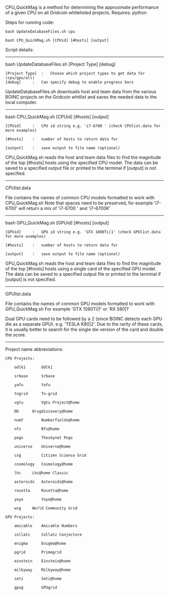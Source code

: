 CPU_QuickMag is a method for determining the approximate performance of a given CPU on all Gridcoin whitelisted projects.
Requires: python

Steps for running code:

    bash UpdateDatabaseFiles.sh cpu
    
    bash CPU_QuickMag.sh [CPUid] [#hosts] [output]
 
Script details:

__________________________________________________________________________________________________________________
bash UpdateDatabaseFiles.sh [Project Type] [debug]
    
    [Project Type]	:	Choose which project types to get data for (cpu/gpu/all)
    [debug]		:	Can specify debug to enable progress bars
    
UpdateDatabaseFiles.sh downloads host and team data from the various BOINC projects on the Gridcoin whitlist
and saves the needed data to the local computer. 

__________________________________________________________________________________________________________________


bash CPU_QuickMag.sh [CPUid] [#hosts] [output]

    [CPUid]		:	CPU id string e.g. 'i7-6700 ' (check CPUlist.data for more examples)
    
    [#hosts]	: 	number of hosts to return data for
    
    [output]	:	save output to file name (optional)
    
CPU_QuickMag.sh reads the host and team data files to find the magnitude of the top [#hosts] hosts using the specified CPU model.
The data can be saved to a specified output file or printed to the terminal if [output] is not specified.
__________________________________________________________________________________________________________________

CPUlist.data

File contains the names of common CPU models formatted to work with CPU_QuickMag.sh
Note that spaces need to be preserved, for example 'i7-6700' will return a mix of 'i7-6700 ' and 'i7-6700K'

__________________________________________________________________________________________________________________


bash GPU_QuickMag.sh [GPUid] [#hosts] [output]

    [GPUid]		:	GPU id string e.g. 'GTX 1080Ti|1' (check GPUlist.data for more examples)
    
    [#hosts]	: 	number of hosts to return data for
    
    [output]	:	save output to file name (optional)
    
GPU_QuickMag.sh reads the host and team data files to find the magnitude of the top [#hosts] hosts using a single card of the specified GPU model.
The data can be saved to a specified output file or printed to the terminal if [output] is not specified.
__________________________________________________________________________________________________________________

GPUlist.data

File contains the names of common GPU models formatted to work with GPU_QuickMag.sh
For example 'GTX 1080Ti|1' or 'RX 580|1'

Dual GPU cards need to be followed by a 2 (since BOINC detects each GPU die as a separate GPU).
e.g. 'TESLA K80|2'. Due to the rarity of these cards, it is usually better to search for the single die version of the card and double the score.
__________________________________________________________________________________________________________________

Project name abbreviations:

	CPU Projects:

		odlk1 		Odlk1

		srbase 		Srbase

		yafu 		Yafu

		tngrid 		Tn-grid

		vgtu 		Vgtu Project@home

		DD 		Drugdiscovery@home

		numf 		Numberfields@home
		
		nfs 		Nfs@home

		pogs 		Theskynet Pogs

		universe 	Universe@home

		csg 		Citizen Science Grid

		cosmology 	Cosmology@home

		lhc		Lhc@home Classic
		
		asteroids 	Asteroids@home

		rosetta  	Rosetta@home

		yoyo 		Yoyo@home

		wcg		World Community Grid
	
	GPU Projects:
		
		amicable 	Amicable Numbers
		
		collatz 	Collatz Conjecture
		
		enigma 		Enigma@home
		
		pgrid 		Primegrid
		
		einstein 	Einstein@home
		
		milkyway 	Milkyway@home
		
		seti 		Seti@home
		
		gpug		GPUgrid
